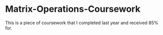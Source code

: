 # Matrix-Operations-Coursework
This is a piece of coursework that I completed last year and received 85% for.
